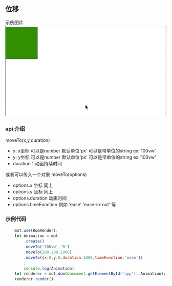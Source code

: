 ## 位移

示例图片
![](../../assets/move.gif)

### api 介绍

moveTo(x,y,duration)

- x: x坐标 可以是number 默认单位'px' 可以是带单位的string ex:'100vw'
- y: y坐标 可以是number 默认单位'px' 可以是带单位的string ex:'100vw'
- duration：动画持续时间

或者可以传入一个对象
moveTo(options)

- options.x 坐标 同上
- options.y 坐标 同上
- options.duration 动画时间
- options.timeFunction 例如 'ease' 'ease-in-out' 等

### 示例代码

```js
    mot.use(DomRender);
    let Animation = mot
        .create()
        .moveTo('100vw','0')
        .moveTo(200,200,1000)
        .moveTo({x:0,y:0,duration:1000,timeFunction:'ease'})
        ;
        console.log(Animation)
    let renderer = mot.dom(document.getElementById('app'), Animation);
    renderer.render()
```